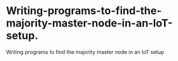 # Writing-programs-to-find-the-majority-master-node-in-an-IoT-setup.
Writing programs to find the majority master node in an IoT setup
